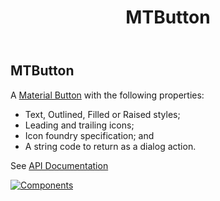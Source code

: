 ﻿---
uid: C.MTButton
title: MTButton
---
## MTButton

A [Material Button](https://material.io/develop/web/components/buttons/) with the following properties:

- Text, Outlined, Filled or Raised styles;
- Leading and trailing icons;
- Icon foundry specification; and
- A string code to return as a dialog action.

See [API Documentation](~/api/BlazorMdc.MTButton.html)

[![Components](https://img.shields.io/static/v1?label=Components&message=Core&color=blue)](~/articles/CoreComponents.html)
